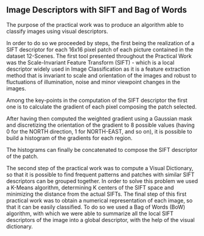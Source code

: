 ## Image Descriptors with SIFT and Bag of Words

The purpose of the practical work was to produce an algorithm able to classify images using visual descriptors.

In order to do so we proceeded by steps, the first being the realization of a SIFT descriptor for each
16x16 pixel patch of each picture contained in the dataset 12-Scenes.
The first tool presented throughout the Practical Work was the Scale-Invariant Feature Transform
(SIFT) - which is a local descriptor widely used in Image Classification as it is a feature extraction
method that is invariant to scale and orientation of the images and robust to fluctuations of illumination, noise and minor viewpoint changes in the images.

Among the key-points in the computation of the SIFT descriptor the first one is to calculate the gradient of each pixel composing the patch selected.

After having then computed the weighted gradient using a Gaussian mask and discretizing the orientation of the gradient to 8 possible values (having 0 for the NORTH direction, 1 for NORTH-EAST, and so on), it is possible to build a histogram of the gradients for each region. 

The histograms can
finally be concatenated to compose the SIFT descriptor of the patch.

The second step of the practical work was to compute a Visual Dictionary, so that it is possible to
find frequent patterns and patches with similar SIFT descriptors can be grouped together. In order
to solve this problem we used a K-Means algorithm, determining K centers of the SIFT space and
minimizing the distance from the actual SIFTs.
The final step of this first practical work was to obtain a numerical representation of each image, so
that it can be easily classified. To do so we used a Bag of Words (BoW) algorithm, with which we
were able to summarize all the local SIFT descriptors of the image into a global descriptor, with the
help of the visual dictionary.